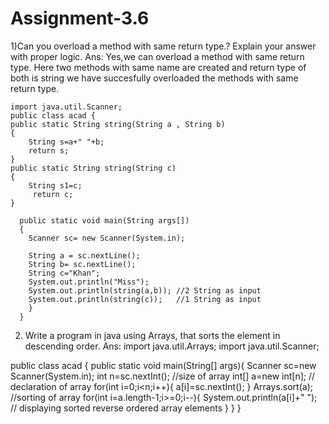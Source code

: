# Assignment-3.6
1)Can you overload a method with same return type.? Explain your answer with proper logic.
Ans:  Yes,we can overload a method with same return type. Here two methods with
   same name are created and return type of both is string we have succesfully 
   overloaded the methods with same return type.

    import java.util.Scanner;
    public class acad {
  	public static String string(String a , String b)
    {
		String s=a+" "+b;
		return s;
    }
    public static String string(String c)  
    {
    	String s1=c;
         return c;
    }
	
	  public static void main(String args[])
	  {
		Scanner sc= new Scanner(System.in);
		
		String a = sc.nextLine();
		String b= sc.nextLine();
		String c="Khan";
		System.out.println("Miss");
		System.out.println(string(a,b)); //2 String as input
		System.out.println(string(c));   //1 String as input
		}
	  }

2) Write a program in java using Arrays, that sorts the element in descending order.
Ans: 
import java.util.Arrays;
import java.util.Scanner;

public class acad {
public static void main(String[] args){
Scanner sc=new Scanner(System.in);
int n=sc.nextInt(); //size of array
int[] a=new int[n]; // declaration of array
for(int i=0;i<n;i++){
a[i]=sc.nextInt();
}
Arrays.sort(a);               //sorting of array
for(int i=a.length-1;i>=0;i--){
System.out.println(a[i]+" "); // displaying sorted reverse ordered array elements
}
}
}
